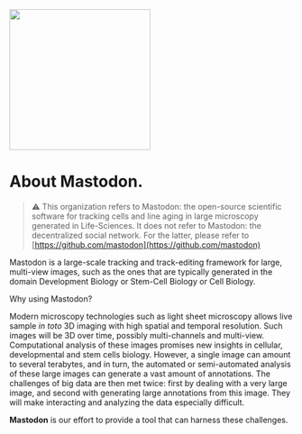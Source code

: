 <img src="https://github.com/mastodon-sc/mastodon-documentation/blob/1bb4e313a01a310bd29478842df1405d220fad2b/docs/imgs/Mastodon-logo_jy-01.png" width="250" align="center">

# About Mastodon.

> :warning: This organization refers to Mastodon: the open-source scientific software for tracking cells and line aging in large microscopy generated in Life-Sciences. It does not refer to Mastodon: the decentralized social network. For the latter, please refer to [https://github.com/mastodon](https://github.com/mastodon)


Mastodon is a large-scale tracking and track-editing framework for large, multi-view images, such as the ones that are typically generated in the domain Development Biology or Stem-Cell Biology or Cell Biology.

Why using Mastodon?

Modern microscopy technologies such as light sheet microscopy allows live sample *in toto* 3D imaging with high spatial and temporal resolution. 
Such images will be 3D over time, possibly multi-channels and multi-view. 
Computational analysis of these images promises new insights in cellular, developmental and stem cells biology. 
However, a single image can amount to several terabytes, and in turn, the automated or semi-automated analysis of these large images can generate a vast amount of annotations. 
The challenges of big data are then met twice: first by dealing with a very large image, and second with generating large annotations from this image. 
They will make interacting and analyzing the data especially difficult.

**Mastodon** is our effort to provide a tool that can harness these challenges. 


